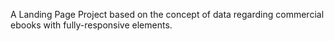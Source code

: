 
A Landing Page Project based on the concept of data regarding commercial ebooks with fully-responsive elements.
